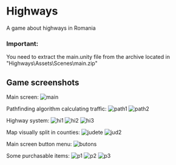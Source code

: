 # Highways
A game about highways in Romania

### Important:
You need to extract the main.unity file from the archive located in "Highways\Assets\Scenes\main.zip"

## Game screenshots
Main screen:
![main](https://imgur.com/IqynLpn)

Pathfinding algorithm calculating traffic:
![path1](https://imgur.com/fiSoTAi)
![path2](https://imgur.com/F66KQBo)

Highway system:
![hi1](https://imgur.com/96TWgog)
![hi2](https://imgur.com/0gGBEoW)
![hi3](https://imgur.com/k1CRUFy)

Map visually split in counties:
![judete](https://imgur.com/fKMahf6)
![jud2](https://imgur.com/dny9PrE)

Main screen button menu:
![butons](https://imgur.com/6gMTm1A)

Some purchasable items:
![p1](https://imgur.com/0O7cUr7)
![p2](https://imgur.com/UIyy0KR)
![p3](https://imgur.com/TCqCZtZ)
